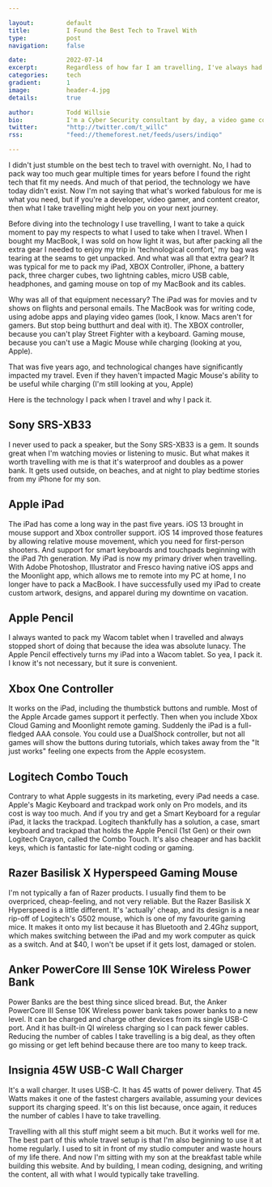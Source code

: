 ```yaml
---

layout:			default
title:  		I Found the Best Tech to Travel With
type:			post
navigation: 	false

date:   		2022-07-14
excerpt: 		Regardless of how far I am travelling, I've always had the problem of packing too many devices (which I call my travel tech stack). Technology has made some big advances and I've finally settled on a select set of devices that I travel with that let me do anything I want without needing to bring the entire kitchen sink.
categories:		tech
gradient: 		1
image: 			header-4.jpg
details:		true

author: 		Todd Willsie
bio: 			I'm a Cyber Security consultant by day, a video game content creator by night, and an adoptive father in between.
twitter: 		"http://twitter.com/t_willc"
rss: 			"feed://themeforest.net/feeds/users/indiqo"

---
```

I didn't just stumble on the best tech to travel with overnight. No, I had to pack way too much gear multiple times for years before I found the right tech that fit my needs. And much of that period, the technology we have today didn't exist. Now I'm not saying that what's worked fabulous for me is what you need, but if you're a developer, video gamer, and content creator, then what I take travelling might help you on your next journey.

Before diving into the technology I use travelling, I want to take a quick moment to pay my respects to what I used to take when I travel. When I bought my MacBook, I was sold on how light it was, but after packing all the extra gear I needed to enjoy my trip in 'technological comfort,' my bag was tearing at the seams to get unpacked. And what was all that extra gear? It was typical for me to pack my iPad, XBOX Controller, iPhone, a battery pack, three charger cubes, two lightning cables, micro USB cable, headphones, and gaming mouse on top of my MacBook and its cables.

Why was all of that equipment necessary? The iPad was for movies and tv shows on flights and personal emails. The MacBook was for writing code, using adobe apps and playing video games (look, I know. Macs aren't for gamers. But stop being butthurt and deal with it). The XBOX controller, because you can't play Street Fighter with a keyboard. Gaming mouse, because you can't use a Magic Mouse while charging (looking at you, Apple).

That was five years ago, and technological changes have significantly impacted my travel. Even if they haven't impacted Magic Mouse's ability to be useful while charging (I'm still looking at you, Apple)

Here is the technology I pack when I travel and why I pack it. 
## Sony SRS-XB33
I never used to pack a speaker, but the Sony SRS-XB33 is a gem. It sounds great when I'm watching movies or listening to music. But what makes it worth travelling with me is that it's waterproof and doubles as a power bank. It gets used outside, on beaches, and at night to play bedtime stories from my iPhone for my son. 
## Apple iPad 
The iPad has come a long way in the past five years. iOS 13 brought in mouse support and Xbox controller support. iOS 14 improved those features by allowing relative mouse movement, which you need for first-person shooters. And support for smart keyboards and touchpads beginning with the iPad 7th generation. My iPad is now my primary driver when travelling. With Adobe Photoshop, Illustrator and Fresco having native iOS apps and the Moonlight app, which allows me to remote into my PC at home, I no longer have to pack a MacBook. I have successfully used my iPad to create custom artwork, designs, and apparel during my downtime on vacation. 
## Apple Pencil
I always wanted to pack my Wacom tablet when I travelled and always stopped short of doing that because the idea was absolute lunacy. The Apple Pencil effectively turns my iPad into a Wacom tablet. So yea, I pack it. I know it's not necessary, but it sure is convenient.
## Xbox One Controller
It works on the iPad, including the thumbstick buttons and rumble. Most of the Apple Arcade games support it perfectly. Then when you include Xbox Cloud Gaming and Moonlight remote gaming. Suddenly the iPad is a full-fledged AAA console. You could use a DualShock controller, but not all games will show the buttons during tutorials, which takes away from the "It just works" feeling one expects from the Apple ecosystem. 
## Logitech Combo Touch
Contrary to what Apple suggests in its marketing, every iPad needs a case. Apple's Magic Keyboard and trackpad work only on Pro models, and its cost is way too much. And if you try and get a Smart Keyboard for a regular iPad, it lacks the trackpad. Logitech thankfully has a solution, a case, smart keyboard and trackpad that holds the Apple Pencil (1st Gen) or their own Logitech Crayon, called the Combo Touch. It's also cheaper and has backlit keys, which is fantastic for late-night coding or gaming.
## Razer Basilisk X Hyperspeed Gaming Mouse
I'm not typically a fan of Razer products. I usually find them to be overpriced, cheap-feeling, and not very reliable. But the Razer Basilisk X Hyperspeed is a little different. It's 'actually' cheap, and its design is a near rip-off of Logitech's G502 mouse, which is one of my favourite gaming mice. It makes it onto my list because it has Bluetooth and 2.4Ghz support, which makes switching between the iPad and my work computer as quick as a switch. And at $40, I won't be upset if it gets lost, damaged or stolen.
## Anker PowerCore III Sense 10K Wireless Power Bank
Power Banks are the best thing since sliced bread. But, the Anker PowerCore III Sense 10K Wireless power bank takes power banks to a new level. It can be charged and charge other devices from its single USB-C port. And it has built-in QI wireless charging so I can pack fewer cables. Reducing the number of cables I take travelling is a big deal, as they often go missing or get left behind because there are too many to keep track. 
## Insignia 45W USB-C Wall Charger
It's a wall charger. It uses USB-C. It has 45 watts of power delivery. That 45 Watts makes it one of the fastest chargers available, assuming your devices support its charging speed. It's on this list because, once again, it reduces the number of cables I have to take travelling.

Travelling with all this stuff might seem a bit much. But it works well for me. The best part of this whole travel setup is that I'm also beginning to use it at home regularly. I used to sit in front of my studio computer and waste hours of my life there. And now I'm sitting with my son at the breakfast table while building this website. And by building, I mean coding, designing, and writing the content, all with what I would typically take travelling.
